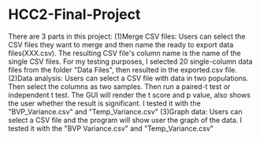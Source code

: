 # HCC2-Final-Project

There are 3 parts in this project:
(1)Merge CSV files: Users can select the CSV files they want to merge and then name the ready to export data files(XXX.csv). The resulting CSV file's column name is the name of the single CSV files. For my testing purposes, I selected 20 single-column data files from the folder "Data Files", then resulted in the exported.csv file.
(2)Data analysis: Users can select a CSV file with data in two populations. Then select the columns as two samples. Then run a paired-t test or independent t test. The GUI will render the t score and p value, also shows the user whether the result is significant. I tested it with the "BVP_Variance.csv" and "Temp_Variance.csv"
(3)Graph data: Users can select a CSV file and the program will show user the graph of the data. I tested it with the "BVP Variance.csv" and "Temp_Variance.csv"
